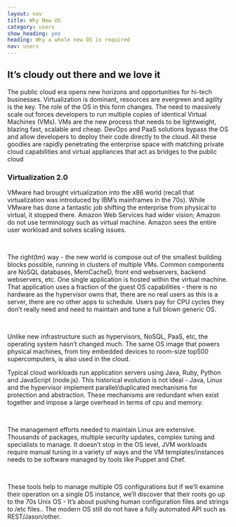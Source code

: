 ```yaml
---
layout: nav
title: Why New OS
category: users
show_heading: yes
heading: Why a whole new OS is required
nav: users
---
```


## It’s cloudy out there and we love it

The public cloud era opens new horizons and opportunities for hi-tech businesses. Virtualization is dominant, resources are evergreen and agility is the key. The role of the OS in this form changes. The need to massively scale out forces developers to run multiple copies of identical Virtual Machines (VMs). VMs are the new process that needs to be lightweight, blazing fast, scalable and cheap. DevOps and PaaS solutions bypass the OS and allow developers to deploy their code directly to the cloud. All these goodies are rapidly penetrating the enterprise space with matching private cloud capabilities and virtual appliances that act as bridges to the public cloud

### Virtualization 2.0

<!--more-->

VMware had brought virtualization into the x86 world (recall that virtualization was introduced by IBM’s mainframes in the 70s). While VMware has done a fantastic job shifting the enterprise from physical to virtual, it stopped there. Amazon Web Services had wider vision; Amazon do not use terminology such as virtual machine. Amazon sees the entire user workload and solves scaling issues.

&nbsp;

The right(tm) way - the new world is compose out of the smallest building blocks possible, running in clusters of multiple VMs. Common components are NoSQL databases, MemCacheD, front end webservers, backend webservers, etc. One single application is hosted within the virtual machine. That application uses a fraction of the guest OS capabilities - there is no hardware as the hypervisor owns that, there are no real users as this is a server, there are no other apps to schedule. Users pay for CPU cycles they don’t really need and need to maintain and tune a full blown generic OS.

&nbsp;

Unlike new infrastructure such as hypervisors, NoSQL, PaaS, etc, the operating system hasn’t changed much. The same OS image that powers physical machines, from tiny embedded devices to room-size top500 supercomputers, is also used in the cloud.

Typical cloud workloads run application servers using Java, Ruby, Python and JavaScript (node.js). This historical evolution is not ideal - Java, Linux and the hypervisor implement parallel/duplicated mechanisms for protection and abstraction. These mechanisms are redundant when exist together and impose a large overhead in terms of cpu and memory.

&nbsp;

The management efforts needed to maintain Linux are extensive. Thousands of packages, multiple security updates, complex tuning and specialists to manage. It doesn’t stop in the OS level, JVM workloads require manual tuning in a variety of ways and the VM templates/instances needs to be software managed by tools like Puppet and Chef.

&nbsp;

These tools help to manage multiple OS configurations but if we’ll examine their operation on a single OS instance, we’ll discover that their roots go up to the 70s Unix OS - It’s about pushing human configuration files and strings to /etc files.. The modern OS still do not have a fully automated API such as REST/Jason/other.
